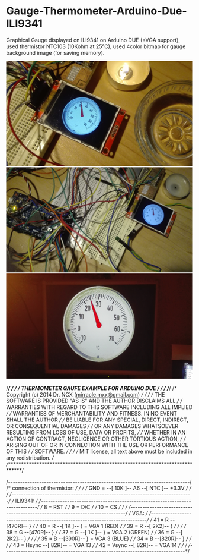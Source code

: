# Gauge-Thermometer-Arduino-Due-ILI9341

Graphical Gauge displayed on ILI9341 on Arduino DUE (+VGA support), used thermistor NTC103 (10Kohm at 25°C), used 4color bitmap for gauge background image (for saving memory).

<img src="images/001.jpg" />
<img src="images/002.jpg" />
<img src="images/003.jpg" />

/******************************************************************************/
/*                                                                            */
/*  THERMOMETER GAUFE EXAMPLE FOR ARDUINO DUE                                 */
/*                                                                            */
/******************************************************************************/
/*  Copyright (c) 2014  Dr. NCX (mirracle.mxx@gmail.com)                      */
/*                                                                            */
/* THE SOFTWARE IS PROVIDED "AS IS" AND THE AUTHOR DISCLAIMS ALL              */
/* WARRANTIES WITH REGARD TO THIS SOFTWARE INCLUDING ALL IMPLIED              */
/* WARRANTIES OF MERCHANTABILITY AND FITNESS. IN NO EVENT SHALL THE AUTHOR    */
/* BE LIABLE FOR ANY SPECIAL, DIRECT, INDIRECT, OR CONSEQUENTIAL DAMAGES      */
/* OR ANY DAMAGES WHATSOEVER RESULTING FROM LOSS OF USE, DATA OR PROFITS,     */
/* WHETHER IN AN ACTION OF CONTRACT, NEGLIGENCE OR OTHER TORTIOUS ACTION,     */
/* ARISING OUT OF OR IN CONNECTION WITH THE USE OR PERFORMANCE OF THIS        */
/* SOFTWARE.                                                                  */
/*                                                                            */
/*  MIT license, all text above must be included in any redistribution.       */
/******************************************************************************/ 


/*----------------------------------------------------------------------------*/
/*  connection of thermistor:                                                 */
/*                                                                            */
/*  GND = --[ 10K ]--  A6 --[ NTC ]-- +3.3V                                   */
/*                                                                            */
/*----------------------------------------------------------------------------*/
/*  ILI9341:                                                                  */
/*----------------------------------------------------------------------------*/
/*   8 = RST                                                                  */
/*   9 = D/C                                                                  */
/*  10 = CS                                                                   */
/*                                                                            */
/*----------------------------------------------------------------------------*/
/*  VGA:                                                                      */
/*----------------------------------------------------------------------------*/
/*  41 = R --[470R]--     }                                                   */
/*  40 = R --[ 1K ]--     } = VGA 1 (RED)                                     */
/*  39 = R --[ 2K2]--     }                                                   */
/*                                                                            */
/*  38 = G --[470R]--     }                                                   */
/*  37 = G --[ 1K ]--     } = VGA 2 (GREEN)                                   */
/*  36 = G --[ 2K2]--     }                                                   */
/*                                                                            */
/*  35 = B --[390R]--     } = VGA 3 (BLUE)                                    */
/*  34 = B --[820R]--     }                                                   */
/*                                                                            */
/*  43 = Hsync --[ 82R]--  = VGA 13                                           */
/*  42 = Vsync --[ 82R]--  = VGA 14                                           */
/*                                                                            */
/*----------------------------------------------------------------------------*/
